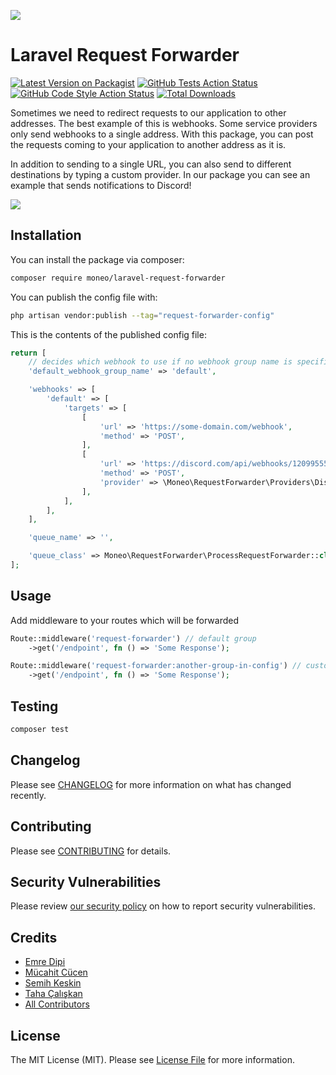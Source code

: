 ![](https://banners.beyondco.de/Laravel%20Request%20Forwarder.png?theme=light&packageManager=composer+require&packageName=moneo%2Flaravel-request-forwarder&pattern=architect&style=style_1&description=Forward+incoming+requests+to+another+addresses&md=1&showWatermark=0&fontSize=100px&images=server)

# Laravel Request Forwarder

[![Latest Version on Packagist](https://img.shields.io/packagist/v/moneo/laravel-request-forwarder.svg?style=flat-square)](https://packagist.org/packages/moneo/laravel-request-forwarder)
[![GitHub Tests Action Status](https://img.shields.io/github/actions/workflow/status/moneo/laravel-request-forwarder/run-tests.yml?branch=main&label=tests&style=flat-square)](https://github.com/moneo/laravel-request-forwarder/actions?query=workflow%3Arun-tests+branch%3Amain)
[![GitHub Code Style Action Status](https://img.shields.io/github/actions/workflow/status/moneo/laravel-request-forwarder/fix-php-code-style-issues.yml?branch=main&label=code%20style&style=flat-square)](https://github.com/moneo/laravel-request-forwarder/actions?query=workflow%3A"Fix+PHP+code+style+issues"+branch%3Amain)
[![Total Downloads](https://img.shields.io/packagist/dt/moneo/laravel-request-forwarder.svg?style=flat-square)](https://packagist.org/packages/moneo/laravel-request-forwarder)

Sometimes we need to redirect requests to our application to other addresses. The best example of this is webhooks. Some service providers only send webhooks to a single address.  With this package, you can post the requests coming to your application to another address as it is.

In addition to sending to a single URL, you can also send to different destinations by typing a custom provider. In our package you can see an example that sends notifications to Discord!

![](https://raw.githubusercontent.com/moneo/laravel-request-forwarder/main/workflow.png)


## Installation

You can install the package via composer:

```bash
composer require moneo/laravel-request-forwarder
```

You can publish the config file with:

```bash
php artisan vendor:publish --tag="request-forwarder-config"
```

This is the contents of the published config file:

```php
return [
    // decides which webhook to use if no webhook group name is specified while use middleware
    'default_webhook_group_name' => 'default',

    'webhooks' => [
        'default' => [
            'targets' => [
                [
                    'url' => 'https://some-domain.com/webhook',
                    'method' => 'POST',
                ],
                [
                    'url' => 'https://discord.com/api/webhooks/1209955556656291860/LAaczT-Pg785d5OzBmi6ivx2Vl7wAoruOwcVnZpb2eE2x8tf7fMi6R7_sr0IV0WoK83S',
                    'method' => 'POST',
                    'provider' => \Moneo\RequestForwarder\Providers\Discord::class,
                ],
            ],
        ],
    ],

    'queue_name' => '',

    'queue_class' => Moneo\RequestForwarder\ProcessRequestForwarder::class,
];
```

## Usage

Add middleware to your routes which will be forwarded
```php
Route::middleware('request-forwarder') // default group
    ->get('/endpoint', fn () => 'Some Response');

Route::middleware('request-forwarder:another-group-in-config') // customize targets with group name parameter
    ->get('/endpoint', fn () => 'Some Response');
```

## Testing

```bash
composer test
```

## Changelog

Please see [CHANGELOG](CHANGELOG.md) for more information on what has changed recently.

## Contributing

Please see [CONTRIBUTING](CONTRIBUTING.md) for details.

## Security Vulnerabilities

Please review [our security policy](../../security/policy) on how to report security vulnerabilities.

## Credits

- [Emre Dipi](https://github.com/emredipi)
- [Mücahit Cücen](https://github.com/mcucen)
- [Semih Keskin](https://github.com/semihkeskindev)
- [Taha Çalışkan](https://github.com/Tahaknd)
- [All Contributors](../../contributors)

## License

The MIT License (MIT). Please see [License File](LICENSE.md) for more information.
